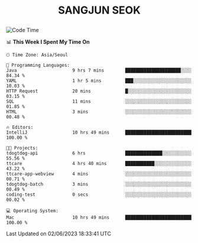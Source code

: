 <h1>
 <p align="center">
   SANGJUN SEOK
 </p>
</h1>

<!--START_SECTION:waka-->
![Code Time](http://img.shields.io/badge/Code%20Time-2%2C613%20hrs%203%20mins-blue)

📊 **This Week I Spent My Time On** 

```text
🕑︎ Time Zone: Asia/Seoul

💬 Programming Languages: 
Java                     9 hrs 7 mins        █████████████████████░░░░   84.34 % 
YAML                     1 hr 5 mins         ███░░░░░░░░░░░░░░░░░░░░░░   10.03 % 
HTTP Request             20 mins             █░░░░░░░░░░░░░░░░░░░░░░░░   03.15 % 
SQL                      11 mins             ░░░░░░░░░░░░░░░░░░░░░░░░░   01.85 % 
HTML                     3 mins              ░░░░░░░░░░░░░░░░░░░░░░░░░   00.48 % 

🔥 Editors: 
IntelliJ                 10 hrs 49 mins      █████████████████████████   100.00 % 

🐱‍💻 Projects: 
tdogtdog-api             6 hrs               ██████████████░░░░░░░░░░░   55.56 % 
ttcare                   4 hrs 40 mins       ███████████░░░░░░░░░░░░░░   43.22 % 
ttcare-app-webview       4 mins              ░░░░░░░░░░░░░░░░░░░░░░░░░   00.71 % 
tdogtdog-batch           3 mins              ░░░░░░░░░░░░░░░░░░░░░░░░░   00.49 % 
coding-test              0 secs              ░░░░░░░░░░░░░░░░░░░░░░░░░   00.02 % 

💻 Operating System: 
Mac                      10 hrs 49 mins      █████████████████████████   100.00 % 
```


 Last Updated on 02/06/2023 18:33:41 UTC
<!--END_SECTION:waka-->
